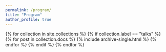 ```yaml
---
permalink: /program/
title: "Program"
author_profile: true
---
```


{% for collection in site.collections %}
{% if collection.label == "talks" %}
  {% for post in collection.docs %}
      {% include archive-single.html %}
  {% endfor %}
{% endif %}
{% endfor %}

